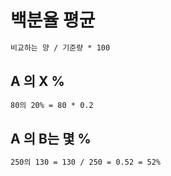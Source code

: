 # 백분율 평균

```txt
비교하는 양 / 기준량 * 100
```

## A 의 X %

```txt
80의 20% = 80 * 0.2
```

## A 의 B는 몇 %

```txt
250의 130 = 130 / 250 = 0.52 = 52%
```
